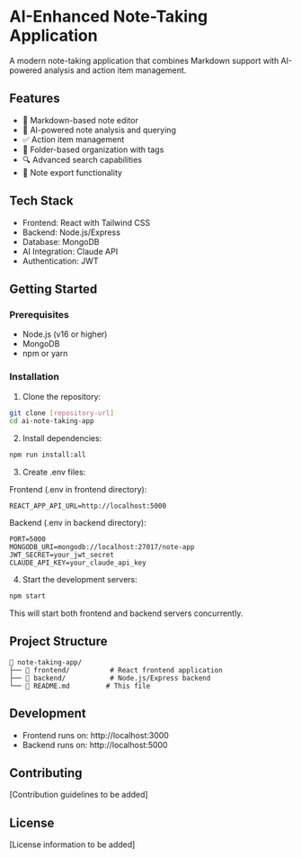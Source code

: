 # AI-Enhanced Note-Taking Application

A modern note-taking application that combines Markdown support with AI-powered analysis and action item management.

## Features

- 📝 Markdown-based note editor
- 🤖 AI-powered note analysis and querying
- ✅ Action item management
- 📁 Folder-based organization with tags
- 🔍 Advanced search capabilities
- 💾 Note export functionality

## Tech Stack

- Frontend: React with Tailwind CSS
- Backend: Node.js/Express
- Database: MongoDB
- AI Integration: Claude API
- Authentication: JWT

## Getting Started

### Prerequisites

- Node.js (v16 or higher)
- MongoDB
- npm or yarn

### Installation

1. Clone the repository:
```bash
git clone [repository-url]
cd ai-note-taking-app
```

2. Install dependencies:
```bash
npm run install:all
```

3. Create .env files:

Frontend (.env in frontend directory):
```
REACT_APP_API_URL=http://localhost:5000
```

Backend (.env in backend directory):
```
PORT=5000
MONGODB_URI=mongodb://localhost:27017/note-app
JWT_SECRET=your_jwt_secret
CLAUDE_API_KEY=your_claude_api_key
```

4. Start the development servers:
```bash
npm start
```

This will start both frontend and backend servers concurrently.

## Project Structure

```
📁 note-taking-app/
├── 📁 frontend/          # React frontend application
├── 📁 backend/           # Node.js/Express backend
└── 📄 README.md         # This file
```

## Development

- Frontend runs on: http://localhost:3000
- Backend runs on: http://localhost:5000

## Contributing

[Contribution guidelines to be added]

## License

[License information to be added]
